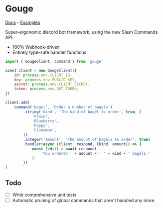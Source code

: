 <p align="center">

<h1>Gouge</h1>

<a href="https://mcpar-land.github.io/gouge/">Docs</a> - <a href="/test">Examples</a>

</p>

Super-ergonomic discord bot framework, using the new Slash Commands API.

- 100% Webhook-driven
- Entirely type-safe handler functions

```js
import { GougeClient, command } from 'gouge'

const client = new GougeClient({
	id: process.env.CLIENT_ID,
	key: process.env.PUBLIC_KEY,
	secret: process.env.CLIENT_SECRET,
	token: process.env.BOT_TOKEN,
})

client.add(
	command('bagel', 'Order a number of bagels')
		.string('kind', 'The kind of bagel to order', true, [
			'Plain',
			'Blueberry',
			'Poppy',
			'Cinnamon',
		])
		.integer('amount', 'The amount of bagels to order', true)
		.handler(async (client, respond, [kind, amount]) => {
			const [edit] = await respond(
				'You ordered ' + amount + ' ' + kind + ' bagels.'
			)
		})
)
```

## Todo

- [ ] Write comprehensive unit tests
- [ ] Automatic pruning of global commands that aren't handled any more.
